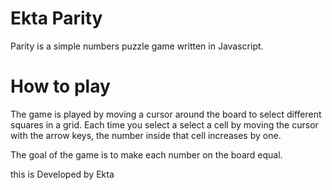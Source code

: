 Ekta Parity
======

Parity is a simple numbers puzzle game written in Javascript. 

How to play
===========

The game is played by moving a cursor around the board to select different squares in a grid. Each time you select a select a cell by moving the cursor with the arrow keys, the number inside that cell increases by one.

The goal of the game is to make each number on the board equal.

this is Developed by Ekta


